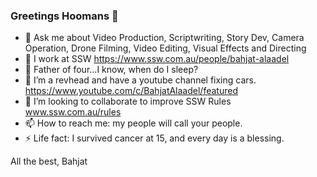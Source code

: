 ### Greetings Hoomans 👋

* 💬 Ask me about Video Production, Scriptwriting, Story Dev, Camera Operation, Drone Filming, Video Editing, Visual Effects and Directing  
* 🔭 I work at SSW https://www.ssw.com.au/people/bahjat-alaadel
* 👭 Father of four...I know, when do I sleep?
* 🌱 I’m a revhead and have a youtube channel fixing cars. https://www.youtube.com/c/BahjatAlaadel/featured
* 👯 I’m looking to collaborate to improve SSW Rules www.ssw.com.au/rules
* 📫 How to reach me: my people will call your people.
* ⚡ Life fact: I survived cancer at 15, and every day is a blessing.

All the best,
Bahjat
